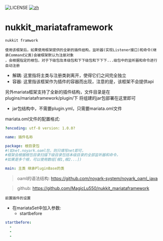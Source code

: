 ![LICENSE](https://img.shields.io/badge/license-GPL-blue.svg)
[![zh](https://img.shields.io/badge/readme-chinese-orange.svg)](README_EN.md)

# nukkit_mariataframework
`nukkit framwork`

```
使用该框架后，如果使用框架提供的全新的插件结构，监听器(实现Listener接口)和命令(继承Command父类)会被框架默认为注册对象
，会根据指定的根包，对于下级包及本级包和下下级包和下下下...级包中的监听器和命令进行自动注册
```

* 解耦: 这里指将主类与注册类剥离开，使得它们之间完全独立
* 容器: 这里指该框架作为插件的容器而出现，注意的是，该框架不会提供api

另外mariata框架支持了全新的插件结构，文件目录是在plugins/mariataframework/plugin/下
将组建的jar包部署在这里即可



- jar包结构中，不需要plugin.yml，只需要mariata.oml文件

mariata.oml文件的配置格式:

```yaml
?encoding: utf-8 version: 1.0.0?

name: 插件名称

package: 根目录包
#(如net.noyark.oaml包，则只填写net即可，
#框架会根据根包目录扫描下级目录包括本级目录的全部监听器和命令，
#如果是多个根，可以使用数组[根1,根2...])

main: 主类 继承PluginBase的类
```
> oaml的语法结构: https://github.com/noyark-system/noyark_oaml_java

> github: https://github.com/MagicLu550/nukkit_mariataframework

`前置插件的设置`

- 在mariataSet中加入参数:
  * startbefore
```yaml
startbefore:
  -
  -
  -
```
